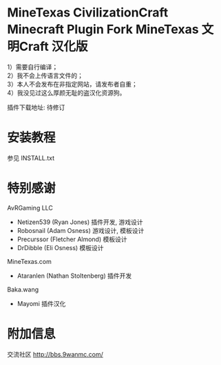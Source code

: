 MineTexas CivilizationCraft Minecraft Plugin Fork
MineTexas 文明Craft 汉化版
========

1）需要自行编译；  
2）我不会上传语言文件的；  
3）本人不会发布在非指定网站，请发布者自重；  
4）我没见过这么厚颜无耻的盗汉化资源狗。  

插件下载地址: 待修订

安装教程
==========================
参见 INSTALL.txt

特别感谢
=======
AvRGaming LLC
- Netizen539 (Ryan Jones) 插件开发, 游戏设计
- Robosnail (Adam Osness) 游戏设计, 模板设计
- Precurssor (Fletcher Almond) 模板设计
- DrDibble (Eli Osness) 模板设计

MineTexas.com
- Ataranlen (Nathan Stoltenberg) 插件开发

Baka.wang
- Mayomi 插件汉化

附加信息
========================
交流社区 http://bbs.9wanmc.com/
